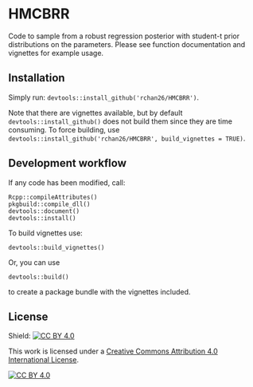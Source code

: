 # HMCBRR

Code to sample from a robust regression posterior with student-t prior distributions on the parameters. Please see function documentation and vignettes for example usage.

## Installation

Simply run: `devtools::install_github('rchan26/HMCBRR')`.

Note that there are vignettes available, but by default `devtools::install_github()` does not build them since they are time consuming. To force building, use `devtools::install_github('rchan26/HMCBRR', build_vignettes = TRUE)`.

## Development workflow

If any code has been modified, call:

```
Rcpp::compileAttributes()
pkgbuild::compile_dll()
devtools::document()
devtools::install()
```

To build vignettes use:
```
devtools::build_vignettes()
```

Or, you can use
```
devtools::build()
```
to create a package bundle with the vignettes included.

## License

Shield: [![CC BY 4.0][cc-by-shield]][cc-by]

This work is licensed under a
[Creative Commons Attribution 4.0 International License][cc-by].

[![CC BY 4.0][cc-by-image]][cc-by]

[cc-by]: http://creativecommons.org/licenses/by/4.0/
[cc-by-image]: https://i.creativecommons.org/l/by/4.0/88x31.png
[cc-by-shield]: https://img.shields.io/badge/License-CC%20BY%204.0-lightgrey.svg

